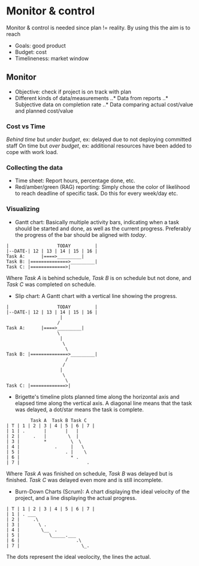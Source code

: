 # Monitor & control 

Monitor & control is needed since plan != reality.
By using this the aim is to reach
* Goals: good product
* Budget: cost
* Timelineness: market window

## Monitor

* Objective: check if project is on track with plan
* Different kinds of data/measurements
..* Data from reports
..* Subjective data on completion rate
..* Data comparing actual cost/value and planned cost/value

### Cost vs Time
*Behind time* but *under budget*, ex: delayed due to not
deploying committed staff
On time but *over budget*, ex: additional resources have
been added to cope with work load.

### Collecting the data
* Time sheet: Report hours, percentage done, etc.
* Red/amber/green (RAG) reporting: Simply chose the color of
likelihood to reach deadline of specific task. Do this for every
week/day etc.

### Visualizing
* Gantt chart: Basically multiple activity bars, indicating
when a task should be started and done, as well as the current
progress. Preferably the progress of the bar should be aligned
with *today*.
```
|                  TODAY         |
|--DATE-| 12 | 13 | 14 | 15 | 16 |
Task A:      |====>_________|
Task B: |==============>_________|
Task C: |=============>|
```
Where *Task A* is behind schedule, *Task B* is on schedule but
not done, and *Task C* was completed on schedule.

* Slip chart: A Gantt chart with a vertical line showing the
progress.

```
|                  TODAY         |
|--DATE-| 12 | 13 | 14 | 15 | 16 |
                    |
                   /
Task A:      |====>_________|
                   \
                    |
                     \
                      \
Task B: |==============>_________|
                      /
                     /
                    |
                     \
                      \
Task C: |=============>|
```

* Brigette's timeline plots planned time along the horizontal
axis and elapsed time along the vertical axis. A diagonal line
means that the task was delayed, a dot/star means the task is
complete.

```
         Task A  Task B Task C
| T | 1 | 2 | 3 | 4 | 5 | 6 | 7 |
| 1 | .       |       |   |
| 2 |     .   |        \  |
| 3 |         *         \  \
| 4 |             .     |   \
| 5 |                 . |    \
| 6 |                   * . 
| 7 |                         .
```

Where *Task A* was finished on schedule, *Task B* was
delayed but is finished. *Task C* was delayed even more and
is still incomplete.

* Burn-Down Charts (Scrum): A chart displaying the ideal velocity
of the project, and a line displaying the actual progress.

```
| T | 1 | 2 | 3 | 4 | 5 | 6 | 7 |
| 1 | . ___
| 2 |     .\
| 3 |       \ .
| 4 |        \__  . 
| 5 |           \_____.___ 
| 6 |                     .\ 
| 7 |                       \_.
```

The dots represent the ideal veolocity, the lines the actual.
